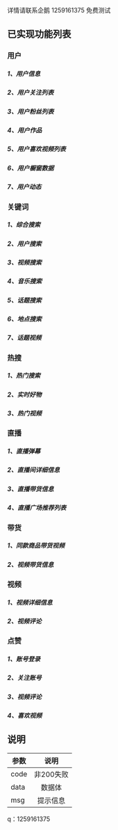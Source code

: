  详情请联系企鹅 1259161375  免费测试
## 已实现功能列表

### 用户
##### 1、用户信息
##### 2、用户关注列表
##### 3、用户粉丝列表
##### 4、用户作品
##### 5、用户喜欢视频列表
##### 6、用户橱窗数据
##### 7、用户动态

### 关键词
##### 1、综合搜索
##### 2、用户搜索
##### 3、视频搜索
##### 4、音乐搜索
##### 5、话题搜索
##### 6、地点搜索
##### 7、话题视频


### 热搜
##### 1、热门搜索
##### 2、实时好物
##### 3、热门视频


### 直播
##### 1、直播弹幕
##### 2、直播间详细信息
##### 3、直播带货信息
##### 4、直播广场推荐列表


### 带货
##### 1、同款商品带货视频
##### 2、视频带货信息


### 视频
##### 1、视频详细信息
##### 2、视频评论

### 点赞
##### 1、账号登录
##### 2、关注账号
##### 3、视频评论
##### 4、喜欢视频



## 说明
参数|说明|
--|:--:|
code|非200失败|
data|数据体|
msg|提示信息|

q：1259161375
